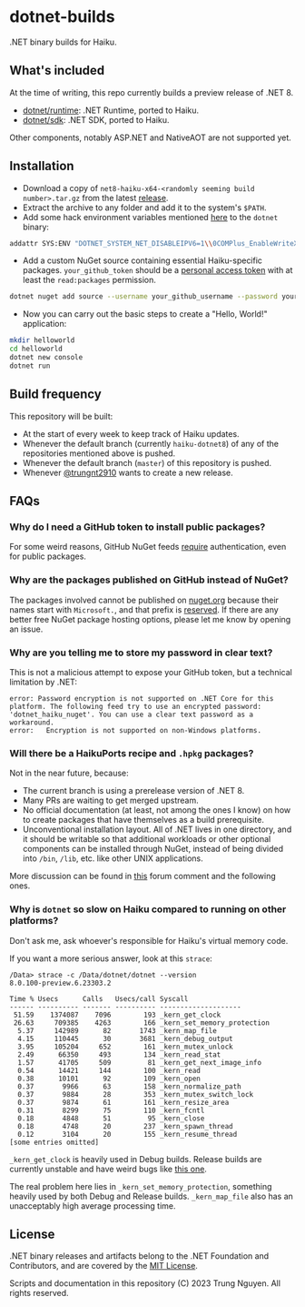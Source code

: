 # dotnet-builds

.NET binary builds for Haiku.

## What's included

At the time of writing, this repo currently builds a preview release of .NET 8.

- [dotnet/runtime](https://github.com/trungnt2910/dotnet-runtime): .NET Runtime, ported to Haiku.
- [dotnet/sdk](https://github.com/trungnt2910/dotnet-sdk): .NET SDK, ported to Haiku.

Other components, notably ASP.NET and NativeAOT are not supported yet.

## Installation

- Download a copy of `net8-haiku-x64-<randomly seeming build number>.tar.gz` from the latest [release](https://github.com/trungnt2910/dotnet-builds/releases/latest).
- Extract the archive to any folder and add it to the system's `$PATH`.
- Add some hack environment variables mentioned [here](https://discuss.haiku-os.org/t/gsoc-2023-net-port/13237/39) to the `dotnet` binary:
```sh
addattr SYS:ENV "DOTNET_SYSTEM_NET_DISABLEIPV6=1\\0COMPlus_EnableWriteXorExecute=0" /path/to/where/you/extract/the/zip/file/dotnet
```
- Add a custom NuGet source containing essential Haiku-specific packages. `your_github_token` should be a [personal access token](https://docs.github.com/en/packages/working-with-a-github-packages-registry/working-with-the-nuget-registry#authenticating-to-github-packages) with at least the `read:packages` permission.
```sh
dotnet nuget add source --username your_github_username --password your_github_token --store-password-in-clear-text --name dotnet_haiku_nuget "https://nuget.pkg.github.com/trungnt2910/index.json"
```
- Now you can carry out the basic steps to create a "Hello, World!" application:
```sh
mkdir helloworld
cd helloworld
dotnet new console
dotnet run
```

## Build frequency

This repository will be built:
- At the start of every week to keep track of Haiku updates.
- Whenever the default branch (currently `haiku-dotnet8`) of any of the repositories mentioned above is pushed.
- Whenever the default branch (`master`) of this repository is pushed.
- Whenever [@trungnt2910](https://github.com/trungnt2910) wants to create a new release.

## FAQs

### Why do I need a GitHub token to install public packages?

For some weird reasons, GitHub NuGet feeds [require](https://docs.github.com/en/packages/working-with-a-github-packages-registry/working-with-the-nuget-registry#authenticating-to-github-packages) authentication, even for public packages.

### Why are the packages published on GitHub instead of NuGet?

The packages involved cannot be published on [nuget.org](https://nuget.org) because their names start with `Microsoft.`, and that prefix is [reserved](https://learn.microsoft.com/en-us/nuget/nuget-org/id-prefix-reservation). If there are any better free NuGet package hosting options, please let me know by opening an issue.

### Why are you telling me to store my password in clear text?

This is not a malicious attempt to expose your GitHub token, but a technical limitation by .NET:

```
error: Password encryption is not supported on .NET Core for this platform. The following feed try to use an encrypted password: 'dotnet_haiku_nuget'. You can use a clear text password as a workaround.
error:   Encryption is not supported on non-Windows platforms.
```

### Will there be a HaikuPorts recipe and `.hpkg` packages?

Not in the near future, because:
- The current branch is using a prerelease version of .NET 8.
- Many PRs are waiting to get merged upstream.
- No official documentation (at least, not among the ones I know) on how to create packages that have themselves as a build prerequisite.
- Unconventional installation layout. All of .NET lives in one directory, and it should be writable so that additional workloads or other optional components can be installed through NuGet, instead of being divided into `/bin`, `/lib`, etc. like other UNIX applications.

More discussion can be found in [this](https://discuss.haiku-os.org/t/gsoc-2023-net-port/13237/44) forum comment and the following ones.

### Why is `dotnet` so slow on Haiku compared to running on other platforms?

Don't ask me, ask whoever's responsible for Haiku's virtual memory code.

If you want a more serious answer, look at this `strace`:

```
/Data> strace -c /Data/dotnet/dotnet --version
8.0.100-preview.6.23303.2

Time % Usecs      Calls   Usecs/call Syscall
------ ---------- ------- ---------- --------------------
 51.59    1374087    7096        193 _kern_get_clock
 26.63     709385    4263        166 _kern_set_memory_protection
  5.37     142989      82       1743 _kern_map_file
  4.15     110445      30       3681 _kern_debug_output
  3.95     105204     652        161 _kern_mutex_unlock
  2.49      66350     493        134 _kern_read_stat
  1.57      41705     509         81 _kern_get_next_image_info
  0.54      14421     144        100 _kern_read
  0.38      10101      92        109 _kern_open
  0.37       9966      63        158 _kern_normalize_path
  0.37       9884      28        353 _kern_mutex_switch_lock
  0.37       9874      61        161 _kern_resize_area
  0.31       8299      75        110 _kern_fcntl
  0.18       4848      51         95 _kern_close
  0.18       4748      20        237 _kern_spawn_thread
  0.12       3104      20        155 _kern_resume_thread
[some entries omitted]
```

`_kern_get_clock` is heavily used in Debug builds. Release builds are currently unstable and have weird bugs like [this one](https://github.com/dotnet/runtime/issues/55803#issuecomment-1547175040).

The real problem here lies in `_kern_set_memory_protection`, something heavily used by both Debug and Release builds. `_kern_map_file` also has an unacceptably high average processing time.

## License

.NET binary releases and artifacts belong to the .NET Foundation and Contributors, and are covered by the [MIT License](https://github.com/dotnet/runtime/blob/main/LICENSE.TXT).

Scripts and documentation in this repository (C) 2023 Trung Nguyen. All rights reserved.
